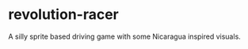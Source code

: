 revolution-racer
================

A silly sprite based driving game with some Nicaragua inspired visuals.
